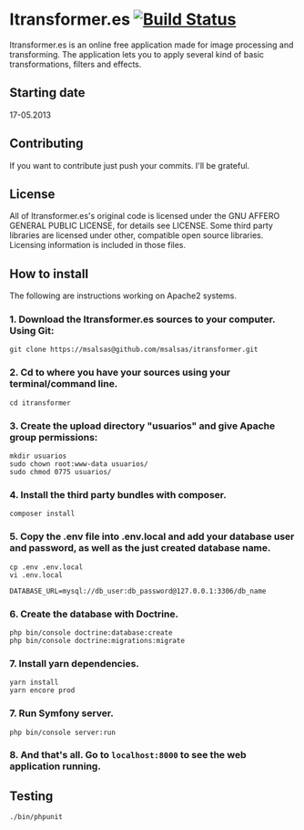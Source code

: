 Itransformer.es [![Build Status](https://travis-ci.org/msalsas/itransformer.svg?branch=big-refactor)](https://travis-ci.org/msalsas/itransformer)
===========

Itransformer.es is an online free application made for image processing and transforming. The application lets you to apply several kind of basic transformations, filters and effects.


Starting date
----

17-05.2013


Contributing
----

If you want to contribute just push your commits. I'll be grateful.


License
----

All of Itransformer.es's original code is licensed under the GNU AFFERO GENERAL PUBLIC LICENSE, for details see LICENSE. Some third party libraries are licensed under other, compatible open source libraries. Licensing information is included in those files.


How to install
----

The following are instructions working on Apache2 systems.

### 1. Download the Itransformer.es sources to your computer. Using Git:

    git clone https://msalsas@github.com/msalsas/itransformer.git

### 2. Cd to where you have your sources using your terminal/command line.

    cd itransformer

### 3. Create the upload directory "usuarios" and give Apache group permissions:

	mkdir usuarios
	sudo chown root:www-data usuarios/
	sudo chmod 0775 usuarios/

### 4. Install the third party bundles with composer.

    composer install

### 5. Copy the .env file into .env.local and add your database user and password, as well as the just created database name.

    cp .env .env.local
    vi .env.local

    DATABASE_URL=mysql://db_user:db_password@127.0.0.1:3306/db_name


### 6. Create the database with Doctrine.

    php bin/console doctrine:database:create
    php bin/console doctrine:migrations:migrate

### 7. Install yarn dependencies.

    yarn install
    yarn encore prod

### 7. Run Symfony server.

    php bin/console server:run

### 8. And that's all. Go to `localhost:8000` to see the web application running.

Testing
----

    ./bin/phpunit

